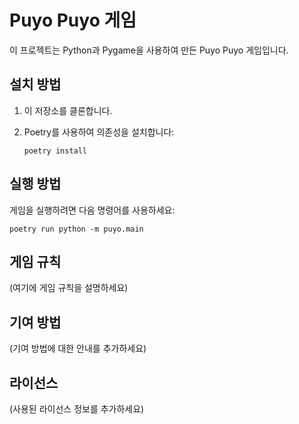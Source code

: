 # Puyo Puyo 게임

이 프로젝트는 Python과 Pygame을 사용하여 만든 Puyo Puyo 게임입니다.

## 설치 방법

1. 이 저장소를 클론합니다.
2. Poetry를 사용하여 의존성을 설치합니다:

   ```
   poetry install
   ```

## 실행 방법

게임을 실행하려면 다음 명령어를 사용하세요:

```
poetry run python -m puyo.main
```

## 게임 규칙

(여기에 게임 규칙을 설명하세요)

## 기여 방법

(기여 방법에 대한 안내를 추가하세요)

## 라이선스

(사용된 라이선스 정보를 추가하세요)
